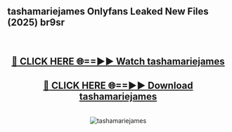 <h2>tashamariejames Onlyfans Leaked New Files (2025) br9sr</h2>
<br>
<div align="center">
<h2><a href="https://mediafiles.top/tashamariejames&ref=git" rel="nofollow">🔴 CLICK HERE 🌐==►► Watch tashamariejames</a></h2>
<h2><a href="https://mediafiles.top/tashamariejames&ref=git" rel="nofollow">🔴 CLICK HERE 🌐==►► Download tashamariejames</a></h2>
<br>
<a href="https://mediafiles.top/tashamariejames&ref=git" rel="nofollow" data-target="animated-image.originalLink"><img src="https://i.ibb.co.com/xMMVF88/686577567.gif" alt="tashamariejames" style="max-width: 100%; display: inline-block;" data-target="animated-image.originalImage"></a>
</div>
<br>
<br>